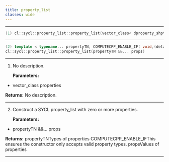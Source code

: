 ```yaml
---
title: property_list
classes: wide
---
```



---

```cpp
(1) cl::sycl::property_list::property_list(vector_class< dproperty_shptr > properties)
```

---

```cpp
(2) template < typename... propertyTN, COMPUTECPP_ENABLE_IF( void,(detail::contains_properties< propertyTN... >::value))  >
cl::sycl::property_list::property_list(propertyTN &&... props)
```

---

1. No description.

   **Parameters:**

  * vector_class properties

   

   **Returns:** No description.

---

2. Construct a SYCL property_list with zero or more properties. 

   **Parameters:**

  * propertyTN &&... props

   

   **Returns:** propertyTNTypes of properties COMPUTECPP_ENABLE_IFThis ensures the constructor only accepts valid property types. propsValues of properties 

---

